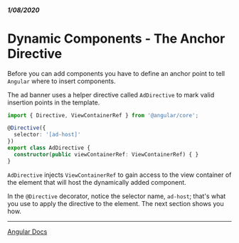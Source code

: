 ##### 1/08/2020
# Dynamic Components - The Anchor Directive
Before you can add components you have to define an anchor point to tell `Angular` where to insert components.

The ad banner uses a helper directive called `AdDirective` to mark valid insertion points in the template.

```ts
import { Directive, ViewContainerRef } from '@angular/core';

@Directive({
  selector: '[ad-host]'
})
export class AdDirective {
  constructor(public viewContainerRef: ViewContainerRef) { }
}
```

`AdDirective` injects `ViewContainerRef` to gain access to the view container of the element that will host the dynamically added component.

In the `@Directive` decorator, notice the selector name, `ad-host`; that's what you use to apply the directive to the element.  The next section shows you how.

---

[Angular Docs](https://angular.io/guide/dynamic-component-loader#the-anchor-directive)